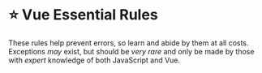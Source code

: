 # ⭐ Vue Essential Rules

These rules help prevent errors, so learn and abide by them at all costs. Exceptions *may* exist, but should be *very rare* and only be made by those with *expert* knowledge of both JavaScript and Vue.